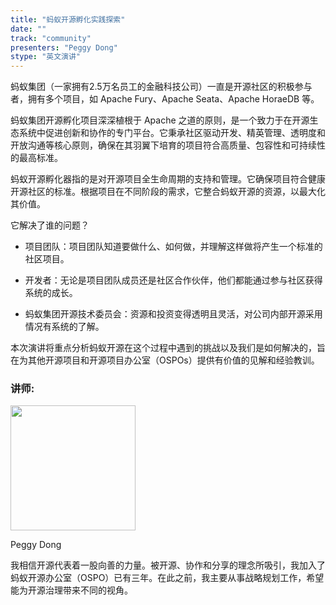 ```yaml
---
title: "蚂蚁开源孵化实践探索"
date: ""
track: "community"
presenters: "Peggy Dong"
stype: "英文演讲"
---
```


蚂蚁集团（一家拥有2.5万名员工的金融科技公司）一直是开源社区的积极参与者，拥有多个项目，如 Apache Fury、Apache Seata、Apache HoraeDB 等。

蚂蚁集团开源孵化项目深深植根于 Apache 之道的原则，是一个致力于在开源生态系统中促进创新和协作的专门平台。它秉承社区驱动开发、精英管理、透明度和开放沟通等核心原则，确保在其羽翼下培育的项目符合高质量、包容性和可持续性的最高标准。

蚂蚁开源孵化器指的是对开源项目全生命周期的支持和管理。它确保项目符合健康开源社区的标准。根据项目在不同阶段的需求，它整合蚂蚁开源的资源，以最大化其价值。

它解决了谁的问题？

- 项目团队：项目团队知道要做什么、如何做，并理解这样做将产生一个标准的社区项目。

- 开发者：无论是项目团队成员还是社区合作伙伴，他们都能通过参与社区获得系统的成长。

- 蚂蚁集团开源技术委员会：资源和投资变得透明且灵活，对公司内部开源采用情况有系统的了解。

本次演讲将重点分析蚂蚁开源在这个过程中遇到的挑战以及我们是如何解决的，旨在为其他开源项目和开源项目办公室（OSPOs）提供有价值的见解和经验教训。

### 讲师:

<img src="https://sessionize.com/image/f673-400o400o1-4VK35jwN6xiau6NkXpBJPD.png" width="200" /><br/>

Peggy Dong

我相信开源代表着一股向善的力量。被开源、协作和分享的理念所吸引，我加入了蚂蚁开源办公室（OSPO）已有三年。在此之前，我主要从事战略规划工作，希望能为开源治理带来不同的视角。